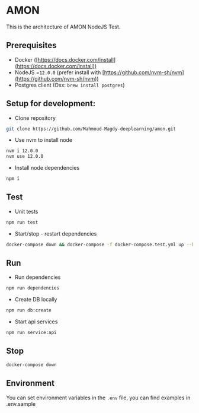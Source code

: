# AMON

This is the architecture of AMON NodeJS Test.

## Prerequisites

- Docker ([https://docs.docker.com/install](https://docs.docker.com/install))
- NodeJS =`12.0.0` (prefer install with [https://github.com/nvm-sh/nvm](https://github.com/nvm-sh/nvm))
- Postgres client (Osx: `brew install postgres`)

## Setup for development:

- Clone repository

```sh
git clone https://github.com/Mahmoud-Magdy-deeplearning/amon.git
```

- Use nvm to install node

```sh
nvm i 12.0.0
nvm use 12.0.0
```

- Install node dependencies

```sh
npm i
```

## Test

- Unit tests

```sh
npm run test
```

- Start/stop - restart dependencies

```sh
docker-compose down && docker-compose -f docker-compose.test.yml up --build db
```

## Run

- Run dependencies

```sh
npm run dependencies
```

- Create DB locally

```sh
npm run db:create
```

- Start api services

```sh
npm run service:api
```

## Stop

```sh
docker-compose down
```

## Environment

You can set environment variables in the `.env` file, you can find examples in .env.sample
